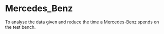 # Mercedes_Benz
To analyse the data given and reduce the time a Mercedes-Benz spends on the test bench.
